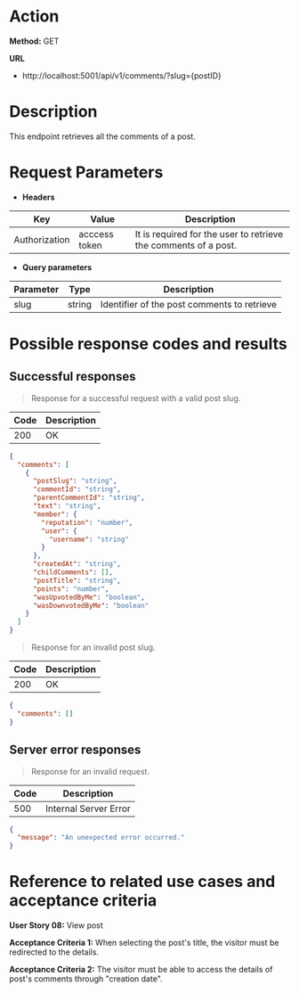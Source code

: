 # Action

**Method:** GET

**URL**

  * http://localhost:5001/api/v1/comments/?slug={postID}

# Description

This endpoint retrieves all the comments of a post.

# Request Parameters

* **Headers**

| Key           | Value                            | Description                                                     |
|-------------  |----------------------------------|-----------------------------------------------------------------|
| Authorization | acccess token                    | It is required for the user to retrieve the comments of a post. |

* **Query parameters**

| Parameter   | Type   | Description                                   |
|-------------|--------|-----------------------------------------------|
|  slug       | string | Identifier of the post comments to retrieve   | 


# Possible response codes and results


## Successful responses

>Response for a successful request with a valid post slug.
  

| Code | Description           |
|------|-----------------------|
| 200  | OK                    |

```json
{
  "comments": [
    {
      "postSlug": "string",
      "commentId": "string",
      "parentCommentId": "string",
      "text": "string",
      "member": {
        "reputation": "number",
        "user": {
          "username": "string"
        }
      },
      "createdAt": "string",
      "childComments": [],
      "postTitle": "string",
      "points": "number",
      "wasUpvotedByMe": "boolean",
      "wasDownvotedByMe": "boolean"
    }
  ]
}
```

>Response for an invalid post slug.

|Code  | Description |
|------|-------------|
| 200  | OK          | 

```json
{
  "comments": []
}
```

## Server error responses

>Response for an invalid request.

|Code  | Description           |
|------|-----------------------|
| 500  | Internal Server Error |

```json
{
  "message": "An unexpected error occurred."
}
```

# Reference to related use cases and acceptance criteria



**User Story 08:** View post

**Acceptance Criteria 1:** When selecting the post's title, the visitor must be redirected to the details.

**Acceptance Criteria 2:** The visitor must be able to access the details of post's comments through "creation date".
